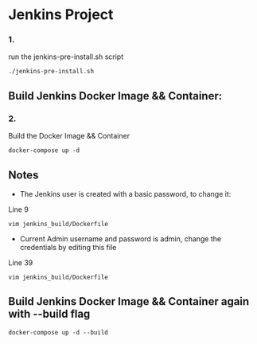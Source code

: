 # Jenkins Project

### 1.
run the jenkins-pre-install.sh script

```
./jenkins-pre-install.sh
```

## Build Jenkins Docker Image && Container:

### 2.
Build the Docker Image && Container

```
docker-compose up -d
```

## Notes

- The Jenkins user is created with a basic password, to change it:

Line 9
```
vim jenkins_build/Dockerfile
```

- Current Admin username and password is admin, change the credentials by editing this file

Line 39
```
vim jenkins_build/Dockerfile
```

## Build Jenkins Docker Image && Container again with --build flag
```
docker-compose up -d --build
```